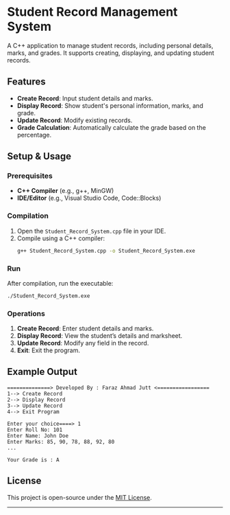 

# Student Record Management System

A C++ application to manage student records, including personal details, marks, and grades. It supports creating, displaying, and updating student records.

## Features

- **Create Record**: Input student details and marks.
- **Display Record**: Show student's personal information, marks, and grade.
- **Update Record**: Modify existing records.
- **Grade Calculation**: Automatically calculate the grade based on the percentage.

## Setup & Usage

### Prerequisites

- **C++ Compiler** (e.g., g++, MinGW)
- **IDE/Editor** (e.g., Visual Studio Code, Code::Blocks)

### Compilation

1. Open the `Student_Record_System.cpp` file in your IDE.
2. Compile using a C++ compiler:
   ```bash
   g++ Student_Record_System.cpp -o Student_Record_System.exe
   ```

### Run

After compilation, run the executable:
```bash
./Student_Record_System.exe
```

### Operations

1. **Create Record**: Enter student details and marks.
2. **Display Record**: View the student’s details and marksheet.
3. **Update Record**: Modify any field in the record.
4. **Exit**: Exit the program.

## Example Output

```
==============> Developed By : Faraz Ahmad Jutt <=================
1--> Create Record
2--> Display Record
3--> Update Record
4--> Exit Program

Enter your choice====> 1
Enter Roll No: 101
Enter Name: John Doe
Enter Marks: 85, 90, 78, 88, 92, 80
...

Your Grade is : A
```

## License

This project is open-source under the [MIT License](https://opensource.org/licenses/MIT).

---

